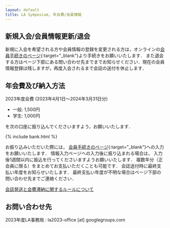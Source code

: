 ```yaml
---
layout: default
title: LA Symposium, 年会費/会員情報
---
```


## 新規入会/会員情報更新/退会
新規に入会を希望される方や会員情報の登録を変更される方は，オンラインの[会員手続きのページ](https://art.ist.hokudai.ac.jp/LA/kaiin/){:target="_blank"}より手続きをお願いいたします．
また退会する方はページ下部にある問い合わせ先までまでお知らせください．現在の会員情報登録は残しますが，再度入会されるまで会誌の送付を休止します．

## 年会費及び納入方法
2023年度会費 (2023年4月1日〜2024年3月31日分)

- 一般: 1,500円
- 学生: 1,000円

を次の口座に振り込んでくださいますよう，お願いいたします．

{% include bank.html %} 

お振り込みいただいた際には， [会員手続きのページ](https://art.ist.hokudai.ac.jp/LA/kaiin/){:target="_blank"}への入力をお願いいたします． 情報入力ページへの入力後に振り込まれる場合は， 入力後1週間以内に振込を行ってくださいますようお願いいたします．
複数年分（正会員に限る）をまとめてお支払いただくことも可能です． 会誌送付時に最終支払い年度をお知らせいたします． 最終支払い年度が不明な場合はページ下部の問い合わせ先までご連絡ください．

[会誌発送と会費滞納に関するルールについて](./rules.html)


 
## お問い合わせ先
2023年度LA事務局
: la2023-office [at] googlegroups.com
 
